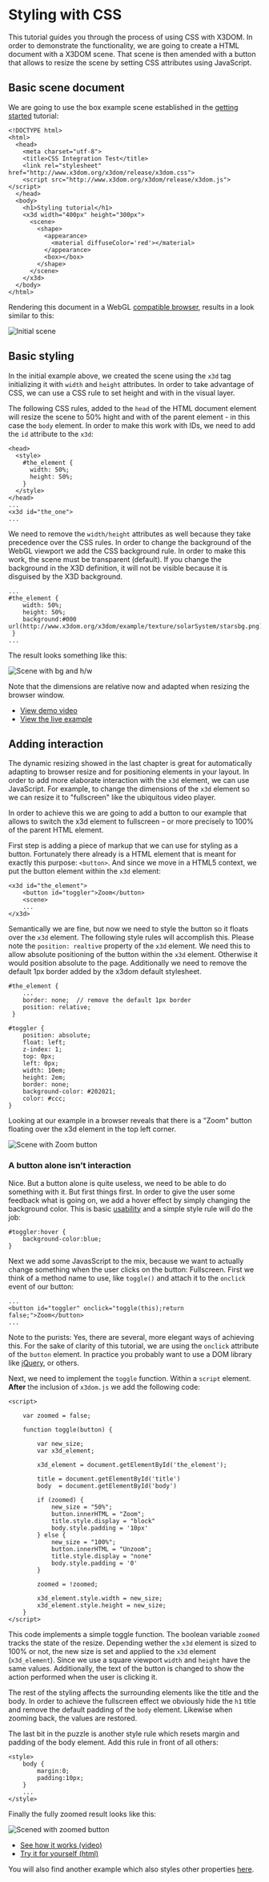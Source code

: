 Styling with CSS
================

This tutorial guides you through the process of using CSS with X3DOM. In order to demonstrate the functionality, we are going to create a HTML document with a X3DOM scene. That scene is then amended with a button that allows to resize the scene by setting CSS attributes using JavaScript.


Basic scene document
--------------------

We are going to use the box example scene established in the [getting started][getting_started] tutorial:

    <!DOCTYPE html>
    <html>
      <head>
        <meta charset="utf-8">
        <title>CSS Integration Test</title>
        <link rel="stylesheet" href="http://www.x3dom.org/x3dom/release/x3dom.css">
        <script src="http://www.x3dom.org/x3dom/release/x3dom.js"></script>
      </head>
      <body>
        <h1>Styling tutorial</h1>
        <x3d width="400px" height="300px">
          <scene>
            <shape>
              <appearance>
                <material diffuseColor='red'></material>  
              </appearance>
              <box></box>
            </shape>
          </scene>
        </x3d>
      </body>
    </html>

Rendering this document in a WebGL [compatible browser][browser_support], results in a look similar to this:

![Initial scene](http://www.x3dom.org/x3dom/tutorials/media/styling/styling1.png "Initial scene")


Basic styling
-------------

In the initial example above, we created the scene using the `x3d` tag initializing it with `width` and `height` attributes. In order to take advantage of CSS, we can use a CSS rule to set height and with in the visual layer.

The following CSS rules, added to the `head` of the HTML document element will resize the scene to 50% hight and with of the parent element - in this case the `body` element. In order to make this work with IDs, we need to add the `id` attribute to the `x3d`:

    <head>
      <style>
        #the_element {
          width: 50%;
          height: 50%;
        }
      </style>
    </head>
    ...
    <x3d id="the_one">
    ...
    
We need to remove the `width/height` attributes as well because they take precedence over the CSS rules. In order to change the background of the WebGL viewport we add the CSS background rule. In order to make this work, the scene must be transparent (default). If you change the background in the X3D definition, it will not be visible because it is disguised by the X3D background.

    ...
    #the_element {
        width: 50%;
        height: 50%;
        background:#000 url(http://www.x3dom.org/x3dom/example/texture/solarSystem/starsbg.png);
     }
    ...

The result looks something like this:
 
![Scene with bg and h/w](http://www.x3dom.org/x3dom/tutorials/media/styling/styling2.png "Background and relative dimensions")

Note that the dimensions are relative now and adapted when resizing the browser window.

* [View demo video][styling2_video]
* [View the live example][styling2_html]


Adding interaction
------------------

The dynamic resizing showed in the last chapter is great for automatically adapting to browser resize and for positioning elements in your layout. In order to add more elaborate interaction with the `x3d` element, we can use JavaScript. For example, to change the dimensions of the `x3d` element so we can resize it to "fullscreen" like the ubiquitous video player. 

In order to achieve this we are going to add a button to our example that allows to switch the x3d element to fullscreen – or more precisely to 100% of the parent HTML element.

First step is adding a piece of markup that we can use for styling as a button. Fortunately there already is a HTML element that is meant for exactly this purpose: `<button>`. And since we move in a HTML5 context, we put the button element within the `x3d` element:

    <x3d id="the_element">
        <button id="toggler">Zoom</button>
        <scene>
        ...
    </x3d>

Semantically we are fine, but now we need to style the button so it floats over the `x3d` element. The following style rules will accomplish this. Please note the `position: realtive` property of the `x3d` element. We need this to allow absolute positioning of the button within the `x3d` element. Otherwise it would position absolute to the page. Additionally we need to remove the default 1px border added by the x3dom default stylesheet.
    
    #the_element {
        ...
        border: none;  // remove the default 1px border
        position: relative;
     }
    
    #toggler {
    	position: absolute;
    	float: left;
    	z-index: 1;
    	top: 0px;
    	left: 0px;
    	width: 10em;
    	height: 2em;
    	border: none;
    	background-color: #202021;
    	color: #ccc;
    }

Looking at our example in a browser reveals that there is a "Zoom" button floating over the x3d element in the top left corner.

![Scene with Zoom button](http://www.x3dom.org/x3dom/tutorials/media/styling/styling3.png "Scene with Zoom button")


### A button alone isn’t interaction

Nice. But a button alone is quite useless, we need to be able to do something with it. But first things first. In order to give the user some feedback what is going on, we add a hover effect by simply changing the background color. This is basic [usability](http://www.useit.com/) and a simple style rule will do the job:

    #toggler:hover {
    	background-color:blue;
    }

Next we add some JavasScript to the mix, because we want to actually change something when the user clicks on the button: Fullscreen. First we think of a method name to use, like `toggle()` and attach it to the `onclick` event of our button:

    ...
    <button id="toggler" onclick="toggle(this);return false;">Zoom</button>
    ...

Note to the purists: Yes, there are several, more elegant ways of achieving this. For the sake of clarity of this tutorial, we are using the `onclick` attribute of the `button` element. In practice you probably want to use a DOM library like [jQuery](http://jquery.com), or others.

Next, we need to implement the `toggle` function. Within a `script` element. **After** the inclusion of `x3dom.js` we add the following code:

    <script>
    
    	var zoomed = false;

    	function toggle(button) {

    		var new_size;
    		var x3d_element;
		
    		x3d_element = document.getElementById('the_element');

    		title = document.getElementById('title')
            body  = document.getElementById('body')
            
    		if (zoomed) {
    			new_size = "50%";
    			button.innerHTML = "Zoom";
    			title.style.display = "block"
    			body.style.padding = '10px'
    		} else {
    			new_size = "100%";
    			button.innerHTML = "Unzoom";
    			title.style.display = "none"
    			body.style.padding = '0'
    		}

    		zoomed = !zoomed;

    		x3d_element.style.width = new_size;
    		x3d_element.style.height = new_size;
    	}
    </script>

This code implements a simple toggle function. The boolean variable `zoomed` tracks the state of the resize. Depending wether the `x3d` element is sized to 100% or not, the new size is set and applied to the `x3d` element (`x3d_element`). Since we use a square viewport `width` and `height` have the same values. Additionally, the text of the button is changed to show the action performed when the user is clicking it.

The rest of the styling affects the surrounding elements like the title and the body. In order to achieve the fullscreen effect we obviously hide the `h1` title and remove the default padding of the `body` element. Likewise when zooming back, the values are restored.

The last bit in the puzzle is another style rule which resets margin and padding of the body element. Add this rule in front of all others:

    <style>
        body {
            margin:0;
            padding:10px;
        }
        ...
    </style>


Finally the fully zoomed result looks like this: 

![Scened with zoomed button](http://www.x3dom.org/x3dom/tutorials/media/styling/styling4.png "Scene with zoomed button")


* [See how it works (video)][resize_final_video]
* [Try it for yourself (html)][resize_final_html]


You will also find another example which also styles other properties [here][css_resize_example].


[browser_support]:    http://www.x3dom.org/?page_id=9 "X3DOM browser support"
[styling2_video]:     http://www.x3dom.org/x3dom/tutorials/media/styling/styling2.mov "Demo resizing (video)"
[styling2_html]:      http://www.x3dom.org/x3dom/tutorials/media/styling/styling2.html "Live resizing (html)"
[resize_final_video]: http://www.x3dom.org/x3dom/tutorials/media/styling/styling4.mov "Demo resizing"
[resize_final_html]:  http://www.x3dom.org/x3dom/tutorials/media/styling/styling4.html "Live resizing final (html)"
[getting_started]:    http://www.x3dom.org/?page_id=627 "X3DOM Getting Started"
[css_resize_example]: http://www.x3dom.org/x3dom/example/x3dom_x3dElementCSSIntegration.html "X3DOM resize example"